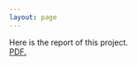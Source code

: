 ```yaml
---
layout: page  
---
```

Here is the report of this project.  
<a href="https://szuhannah.github.io/Microbial-graph/docs/Microbial Report.pdf" target="_blank">PDF.</a>

